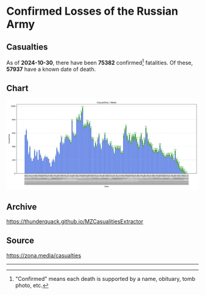 
# Confirmed Losses of the Russian Army

## Casualties

As of **2024-10-30**, there have been **75382** confirmed[^1] fatalities.
Of these, **57937** have a known date of death.

## Chart

![7-Day Intervals Bar Chart](./docs/7days.svg)

## Archive

https://thunderquack.github.io/MZCasualitiesExtractor

## Source

https://zona.media/casualties

---

[^1]: "Confirmed" means each death is supported by a name, obituary, tomb photo, etc.
